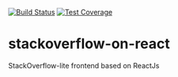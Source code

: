 [![Build Status](https://travis-ci.com/TheoOkafor/stackoverflow-on-react.svg?branch=ch-setup-travis-coverage-163015716)](https://travis-ci.com/TheoOkafor/stackoverflow-on-react) [![Test Coverage](https://api.codeclimate.com/v1/badges/3e77223834735d888f1f/test_coverage)](https://codeclimate.com/github/TheoOkafor/stackoverflow-on-react/test_coverage)

# stackoverflow-on-react
StackOverflow-lite frontend based on ReactJs
